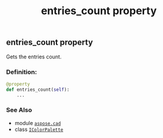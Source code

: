 ﻿---
title: entries_count property
second_title: Aspose.CAD for Python via .NET API References
description: 
type: docs
weight: 80
url: /python-net/aspose.cad/icolorpalette/entries_count/
is_root: false
---

## entries_count property


Gets the entries count.
### Definition:
```python
@property
def entries_count(self):
    ...
```

### See Also
* module [`aspose.cad`](../../)
* class [`IColorPalette`](/cad/python-net/aspose.cad/icolorpalette)
